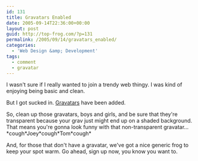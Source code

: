 ```yaml
---
id: 131
title: Gravatars Enabled
date: 2005-09-14T22:36:00+00:00
layout: post
guid: http://top-frog.com/?p=131
permalink: /2005/09/14/gravatars_enabled/
categories:
  - 'Web Design &amp; Development'
tags:
  - comment
  - gravatar
---
```

I wasn't sure if I really wanted to join a trendy web thingy. I was kind of enjoying being basic and clean.

But I got sucked in. [Gravatars](http://www.gravatar.com) have been added.

So, clean up those gravatars, boys and girls, and be sure that they're transparent because your grav just might end up on a shaded background. That means you're gonna look funny with that non-transparent gravatar… \*cough\*Joey\*cough\*Tom\*cough\*

And, for those that don't have a gravatar, we've got a nice generic frog to keep your spot warm. Go ahead, sign up now, you know you want to.